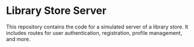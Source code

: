 # Library Store Server
This repository contains the code for a simulated server of a library store. It includes routes for user authentication, registration, profile management, and more.
